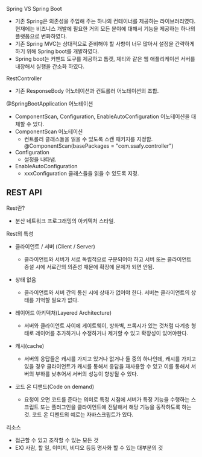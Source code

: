 Spring VS Spring Boot
- 기존 Spring은 의존성을 주입해 주는 하나의 컨테이너를 제공하는 라이브러리였다. 현재에는 비즈니스 개발에 필요한 거의 모든 분야에 대해서 기능을 제공하는 하나의 플랫폼으로 변화하였다.
- 기존 Spring MVC는 상대적으로 준비해야 할 사항이 너무 많아서 설정을 간략하게 하기 위해 Spring boot를 개발하였다.
- Spring boot는 커맨드 도구를 제공하고 톰캣, 제티와 같은 웹 애플리케이션 서버를 내장해서 실행을 간소화 하였다.

RestController
- 기존 ResponseBody 어노테이션과 컨트롤러 어노테이션의 조합.

@SpringBootApplication 어노테이션
- ComponentScan, Configuration, EnableAutoConfiguration 어노테이션을 대체할 수 있다.
- ComponentScan 어노테이션
    - 컨트롤러 클래스들을 읽을 수 있도록 스캔 패키지를 지정함. @ComponentScan(basePackages = "com.ssafy.controller")
- Configuration
    - 설정을 나타냄.
- EnableAutoConfiguration
    - xxxConfiguration 클래스들을 읽을 수 있도록 지정.
 
REST API
-

Rest란?
- 분산 네트워크 프로그래밍의 아키텍처 스타일.

Rest의 특성
- 클라이언트 / 서버 (Client / Server)
    - 클라이언트와 서버가 서로 독립적으로 구분되어야 하고 서버 또는 클라이언트 증설 시에 서로간의 의존성 때문에 확장에 문제가 되면 안됨.
    
- 상태 없음
    - 클라이언트와 서버 간의 통신 시에 상태가 없어야 한다. 서버는 클라이언트의 상태를 기억할 필요가 없다.
    
- 레이어드 아키텍처(Layered Architecture)
    - 서버와 클라이언트 사이에 게이트웨이, 방화벽, 프록시가 있는 것처럼 다계층 형태로 레이어를 추가하거나 수정하거나 제거할 수 있고 확장성이 있어야한다.
    
- 캐시(cache)
    - 서버의 응답들은 캐시를 가지고 있거나 없거나 둘 중의 하나인데, 캐시를 가지고 있을 경우 클라이언트가 캐시를 통해서 응답을 재사용할 수 있고 이를 통해서 서버의 부하를 낮추어서 서버의 성능이 향상될 수 있다.
    
- 코드 온 디맨드(Code on demand)
    - 요청이 오면 코드를 준다는 의미로 특정 시점에 서버가 특정 기능을 수행하는 스크립트 또는 플러그인을 클라이언트에 전달해서 해당 기능을 동작하도록 하는 것. 코드 온 디멘드의 예로는 자바스크립트가 있다.

리소스
- 접근할 수 있고 조작할 수 있는 모든 것
- EX) 사람, 할 일, 이미지, 비디오 등등 명사화 할 수 있는 대부분의 것
